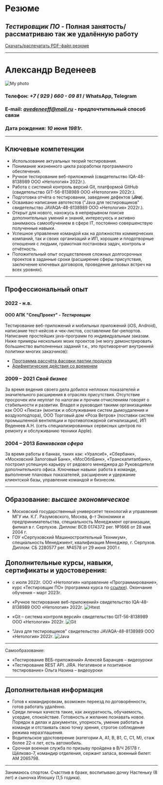# **Резюме**
## **_Тестировщик ПО_** - Полная занятость/рассматриваю так же удалённую работу
[Скачать/распечатать PDF-файл резюме](https://github.com/SKS81/Resume/raw/main/ANVedeneev.pdf)
***
# Александр Веденеев
![My photo](Myphoto.jpg "Александр Веденеев")

### Телефон: ***+7 ( 929 ) 660 - 09 81*** / WhatsApp, Telegram
### E-mail: ***avedeneeff@mail.ru*** - предпочтительный способ связи
### Дата рождения: ***10 июня 1981г.***
***
## **Ключевые компетенции**
- Использование актуальных теорий тестирования.  
- Понимание жизненного цикла разработки программного обеспечения.
- Ручное тестирование веб-приложений (свидетельство IQA-48-8138989 ООО «Нетология» 2022г.).
- Работа с системой контроль версий Git, платформой GitHub (свидетельство GIT-56-8138989 ООО «Нетология» 2022г.).
- Подготовка отчёта о тестировании, заведение дефектов (**_Jira_**).
- Осваиваю написание автотестов ("Java для тестировщиков" свидетельство JAVAQA-48-8138989 ООО «Нетология» 2022г.).
- Открыт для нового, нахожусь в непрерывном поиске дополнительных умений и знаний, интересуюсь и активно занимаюсь самообучением в сфере IT, постоянно совершенствую полученные навыки.
- Успешное управление командой как на должностях коммерческих компаний, так и своих организаций и ИП, хорошие и плодотворные отношения с людьми, грамотная постановка задач, контроль и отчётность.
- Положительный опыт осуществления сложных долгосрочных проектов в заданные сроки (расширение сферы присутствия, заключение ключевых договоров, проведение деловых встреч на всех уровнях).
***
## **Профессиональный опыт**

### 2022 - н.в.
#### **ООО АПК "СпецПроект"** - _Тестировщик_
Тестирование веб-приложений и мобильных приложений (iOS, Android), написание тест-кейсов и чек-листов, составление баг-репортов. Написание простейших java-программ по индивидуальным заказам. Ниже примеры нескольких моих проектов (не могу демонстрировать большинство выполненных заданий т.к., это противоречит внутренней политики многих заказчиков):
- [Программа раcсчёта фасовки партии продукта](https://github.com/SKS81/PalletTime)
- [Арифметические действия со временем](https://github.com/SKS81/TimeCalc)
### 2009 – 2021 **_Свой бизнес_**
За время ведения своего дела добился неплохих показателей и значительного расширения в отраслях присутствия. Отсутствие просрочек или неуплат по налогам и прочим отчислениям говорят о стабильности и развитии. Владел и руководил такими организациями как ООО «Лекса» (монтаж и обслуживание систем дымоудаления и воздухоподпора), ООО Торговый дом «Роза Ветров» (поставки систем промышленной вентиляции и противопожарной сигнализации), ИП Веденеев А.Н. (сеть специализированных сервисных центров по ремонту и обслуживанию техники Apple).
### 2004 – 2013 **_Банковская сфера_**
За время работы в банках, таких как: «Уралсиб», «Сбербанк», «Московский Залоговый Банк», «МосОблБанк», «Транскапиталбанк», построил успешную карьеру от рядового менеджера до Руководителя дополнительного офиса. Ключевые навыки: работа в команде, выполнение плановых показателей, расширение и удержание клиентской базы, управление командой и бизнесом.
***
## **Образование:** **_высшее экономическое_**
- Московский государственный университет технологий и управления МГУ им. К.Г. Разумовского, Москва, ф-т Экономики и предпринимательства, специальность Менеджмент организации, филиал в г. Серпухов. Диплом: ВСВ 0174372 рег. №1666 от 28 мая 2004 г.
- ГОУ «Серпуховский Машиностроительный Техникум», специальность Менеджмент, квалификация Менеджер, г. Серпухов. Диплом: СБ 2280577 рег. №4578 от 29 июня 2001 г.
## Дополнительные курсы, навыки, сертификаты и удостоверения:
- с июля 2022г. ООО «Нетология» направление «Программирование», курс «Тестировщик ПО» (программа курса по [ссылке](https://netology.ru/programs/qa)). Окончание обучения – март 2023г.

- «Ручное тестирование веб-приложений» свидетельство IQA-48-8138989 ООО «Нетология» 2022г.
![Htest](https://github.com/SKS81/Resume/blob/main/Svht.JPG?raw=true "Свидетельство IQA-48-8138989")
- «Git – система контроля версий» свидетельство GIT-56-8138989 ООО «Нетология» 2022г.
![Git](https://github.com/SKS81/Resume/blob/main/SvGit.JPG?raw=true "Свидетельство GIT-56-8138989")
- "Java для тестировщиков" свидетельство JAVAQA-48-8138989 ООО «Нетология» 2022г.
![Java](https://github.com/SKS81/Resume/blob/main/Svjava.JPG?raw=true "Свидетельство JAVAQA-48-8138989")
---
Самообразование:
- «Тестирование ВЕБ-приложений» Алексей Баранцев – видеоуроки
- «Тестирование REST API. JIRA. Негативное и позитивное тестирование» Ольга Назина – видеоуроки
***
## **Дополнительная информация**
- Готов к командировкам, возможен переезд по договорённости, готов работать удалённо.
- Среди личных качеств такие, как аккуратность, обучаемость, усердие, спокойствие. Готовность и желание познавать новое. Порядок в делах и документах, упорность, умение работать в команде и отстаивать свою точку зрения, строгое соблюдение режима неразглашения.
- Водительское удостоверение (категории А, А1, В, В1, С, С1, М), стаж более 22-х лет, есть автомобиль.
- Срочная военная служба по призыву пройдена в В/Ч 26178 г. Щёлково-7, командир отделения, сержант запаса, военный билет: АМ 2065798.
***
Занимаюсь спортом. Счастлив в браке, воспитываю дочку Настеньку (8 лет) и сыночка Илюшку (1,5 годика).

